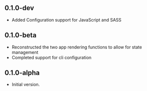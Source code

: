 ## 0.1.0-dev
- Added Configuration support for JavaScript and SASS

## 0.1.0-beta

- Reconstructed the two app rendering functions to allow for state management
- Completed support for cli configuration

## 0.1.0-alpha

- Initial version.
